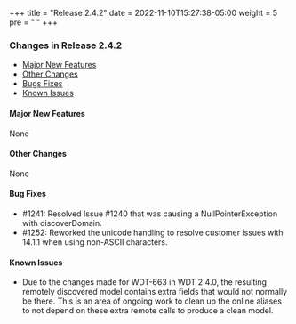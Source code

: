 +++
title = "Release 2.4.2"
date = 2022-11-10T15:27:38-05:00
weight = 5
pre = "<b> </b>"
+++

### Changes in Release 2.4.2
- [Major New Features](#major-new-features)
- [Other Changes](#other-changes)
- [Bugs Fixes](#bug-fixes)
- [Known Issues](#known-issues)


#### Major New Features
None

#### Other Changes
None

#### Bug Fixes
- #1241: Resolved Issue #1240 that was causing a NullPointerException with discoverDomain.
- #1252: Reworked the unicode handling to resolve customer issues with 14.1.1 when using non-ASCII characters.

#### Known Issues
- Due to the changes made for WDT-663 in WDT 2.4.0, the resulting remotely discovered model contains extra fields that would not normally be there.
  This is an area of ongoing work to clean up the online aliases to not depend on these extra remote calls to produce a clean model.


